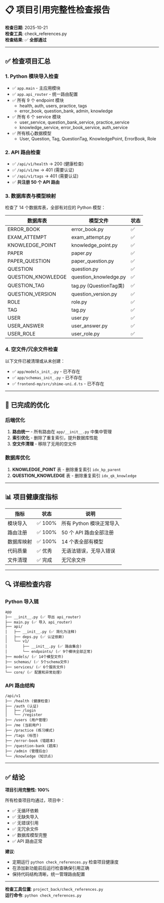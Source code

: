 # 📋 项目引用完整性检查报告

**检查日期**: 2025-10-21  
**检查工具**: check_references.py  
**检查结果**: ✅ **全部通过**

---

## ✅ 检查项目汇总

### 1. Python 模块导入检查
- ✅ `app.main` - 主应用模块
- ✅ `app.api_router` - 统一路由配置
- ✅ 所有 9 个 endpoint 模块
  - health, auth, users, practice, tags
  - error_book, question_bank, admin, knowledge
- ✅ 所有 6 个 service 模块
  - user_service, question_bank_service, practice_service
  - knowledge_service, error_book_service, auth_service
- ✅ 所有核心数据模型
  - User, Question, Tag, QuestionTag, KnowledgePoint, ErrorBook, Role

### 2. API 路由检查
- ✅ `/api/v1/health` → 200 (健康检查)
- ✅ `/api/v1/me` → 401 (需要认证)
- ✅ `/api/v1/tags` → 401 (需要认证)
- ✅ **共注册 50 个 API 路由**

### 3. 数据库表与模型映射
检查了 14 个数据库表，全部有对应的 Python 模型：

| 数据库表 | 模型文件 | 状态 |
|---------|---------|------|
| ERROR_BOOK | error_book.py | ✅ |
| EXAM_ATTEMPT | exam_attempt.py | ✅ |
| KNOWLEDGE_POINT | knowledge_point.py | ✅ |
| PAPER | paper.py | ✅ |
| PAPER_QUESTION | paper_question.py | ✅ |
| QUESTION | question.py | ✅ |
| QUESTION_KNOWLEDGE | question_knowledge.py | ✅ |
| QUESTION_TAG | tag.py (QuestionTag类) | ✅ |
| QUESTION_VERSION | question_version.py | ✅ |
| ROLE | role.py | ✅ |
| TAG | tag.py | ✅ |
| USER | user.py | ✅ |
| USER_ANSWER | user_answer.py | ✅ |
| USER_ROLE | user_role.py | ✅ |

### 4. 空文件/冗余文件检查
以下文件已被清理或从未创建：
- ✅ `app/models_init_.py` - 已不存在
- ✅ `app/schemas_init_.py` - 已不存在
- ✅ `frontend-mp/src/shime-uni.d.ts` - 已不存在

---

## 🎯 已完成的优化

### 后端优化
1. **路由统一** - 所有路由在 `app/__init__.py` 中集中管理
2. **索引优化** - 删除了重复索引，提升数据库性能
3. **空文件清理** - 移除了无用的空文件

### 数据库优化
1. **KNOWLEDGE_POINT** 表 - 删除重复索引 `idx_kp_parent`
2. **QUESTION_KNOWLEDGE** 表 - 删除重复索引 `idx_qk_knowledge`

---

## 📊 项目健康度指标

| 指标 | 状态 | 说明 |
|------|------|------|
| 模块导入 | ✅ 100% | 所有 Python 模块正常导入 |
| 路由注册 | ✅ 100% | 50 个 API 路由全部注册 |
| 数据库映射 | ✅ 100% | 14 个表全部有模型 |
| 代码质量 | ✅ 优秀 | 无语法错误，无导入错误 |
| 文件清理 | ✅ 完成 | 无冗余文件 |

---

## 🔍 详细检查内容

### Python 导入链
```
app
├── __init__.py (✅ 导出 api_router)
├── main.py (✅ 导入 api_router)
├── api/
│   ├── __init__.py (✅ 简化为注释)
│   ├── deps.py (✅ 认证依赖)
│   └── v1/
│       ├── __init__.py (✅ 路由集合)
│       └── endpoints/ (✅ 9个模块全部正常)
├── models/ (✅ 14个模型文件)
├── schemas/ (✅ 5个schema文件)
├── services/ (✅ 6个服务文件)
└── core/ (✅ 配置和异常处理)
```

### API 路由结构
```
/api/v1
├── /health (健康检查)
├── /auth (认证)
│   ├── /login
│   └── /register
├── /users (用户管理)
├── /me (当前用户)
├── /practice (练习模式)
├── /tags (标签)
├── /error-book (错题本)
├── /question-bank (题库)
├── /admin (管理后台)
└── /knowledge (知识点)
```

---

## ✅ 结论

**项目引用完整性: 100%**

所有检查项目均通过，项目中：
- ✅ 无循环依赖
- ✅ 无缺失导入
- ✅ 无错误引用
- ✅ 无冗余文件
- ✅ 数据库模型完整
- ✅ API 路由正常

**建议**: 
- 定期运行 `python check_references.py` 检查项目健康度
- 在添加新功能前后运行检查确保引用正确
- 保持代码结构清晰，统一管理路由配置

---

**检查工具位置**: `project_back/check_references.py`  
**运行命令**: `python check_references.py`
